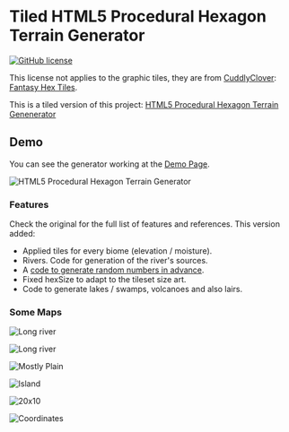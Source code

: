 # Tiled HTML5 Procedural Hexagon Terrain Generator

[![GitHub license](https://img.shields.io/badge/license-MIT-blue.svg)](https://github.com/JoseManuelPerezSevilla/TiledProceduralHexTerrainGenerator/blob/master/LICENSE)

This license not applies to the graphic tiles, they are from [CuddlyClover](https://cuddlyclover.itch.io/): [Fantasy Hex Tiles](https://cuddlyclover.itch.io/fantasy-hex-tiles).

This is a tiled version of this project: [HTML5 Procedural Hexagon Terrain Genenerator](https://github.com/HextoryWorld/ProceduralHexTerrainGenerator)

## Demo

You can see the generator working at the [Demo Page](https://hextoryworld.github.io/TiledProceduralHexTerrainGenerator/).

![HTML5 Procedural Hexagon Terrain Generator](https://hextoryworld.github.io/TiledProceduralHexTerrainGenerator/resources/img/screenshots/tgenerator-20x10.png)

### Features
Check the original for the full list of features and references. This version added:

 - Applied tiles for every biome (elevation / moisture).
 - Rivers. Code for generation of the river's sources.
 - A [code to generate random numbers in advance](https://stackoverflow.com/a/8776048). 
 - Fixed hexSize to adapt to the tileset size art.
 - Code to generate lakes / swamps, volcanoes and also lairs.


### Some Maps

![Long river](https://hextoryworld.github.io/TiledProceduralHexTerrainGenerator/resources/img/screenshots/tgenerator-long_river.png)

![Long river](https://hextoryworld.github.io/TiledProceduralHexTerrainGenerator/resources/img/screenshots/tgenerator-mediterranean.png)

![Mostly Plain](https://hextoryworld.github.io/TiledProceduralHexTerrainGenerator/resources/img/screenshots/tgenerator-mostly-plain.png)

![Island](https://hextoryworld.github.io/TiledProceduralHexTerrainGenerator/resources/img/screenshots/tgenerator-island.png)

![20x10](https://hextoryworld.github.io/TiledProceduralHexTerrainGenerator/resources/img/screenshots/tgenerator-20x10.png)

![Coordinates](https://hextoryworld.github.io/TiledProceduralHexTerrainGenerator/resources/img/screenshots/tgenerator-20x10-coords.png)

